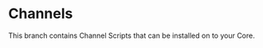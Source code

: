 
# Channels #

This branch contains Channel Scripts that can be installed on to your Core.

<!--|Name|Description|-->
<!--|-----|------|-->

